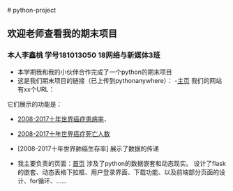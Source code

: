 ﻿﻿﻿# python-project## 欢迎老师查看我的期末项目### 本人李鑫桃 学号181013050 18网络与新媒体3班- 本学期我和我的小伙伴合作完成了一个python的期末项目- 这是我们期末项目的链接（已上传到pythonanywhere）：-[主页](http://lixintao.pythonanywhere.com/)我们的网站有xx个URL：它们展示的功能是：- [2008-2017十年世界癌症患病率](http://lixintao.pythonanywhere.com/world_hbl)、- [2008-2017十年世界癌症死亡人数](http://lixintao.pythonanywhere.com/world_death_person)- [2008-2017十年世界肺癌生存率]展示了数据的传递- 我主要负责的页面：[首页](http://lixintao.pythonanywhere.com/)涉及了python的数据嵌套和动态现实。设计了flask的嵌套、动态表格下拉框、用户登录界面、下载功能、以及前端部分页面的设计、for循环、……